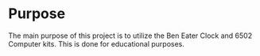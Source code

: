 # Purpose
The main purpose of this project is to utilize the Ben Eater Clock and 6502 Computer kits. This is done for educational purposes.

